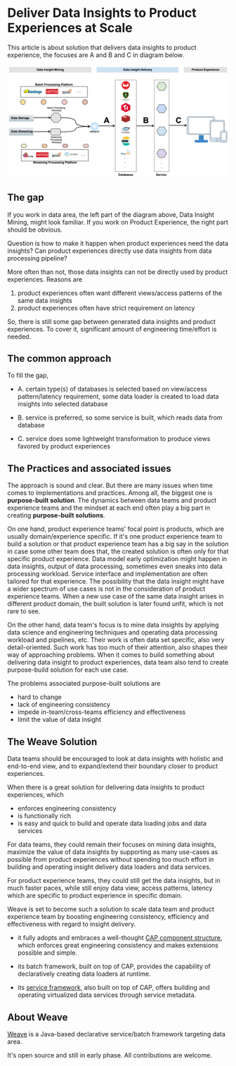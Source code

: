 # Deliver Data Insights to Product Experiences at Scale

This article is about solution that delivers data insights to product experience, the focuses are A and B and C in 
diagram below.

![](diagrams/INSIGHT-DELIVERY-IN-THE-BIG-PICTURE.png)

## The gap

If you work in data area, the left part of the diagram above, Data Insight Mining, might look familiar. If you 
work on Product Experience, the right part should be obvious.  

Question is how to make it happen when product experiences need the data insights? Can product experiences directly use data insights from data processing pipeline?
 
More often than not, those data insights can not be directly used by product experiences. Reasons are

1. product experiences often want different views/access patterns of the same data insights
2. product experiences often have strict requirement on latency

So, there is still some gap between generated data insights and product experiences. To cover it, significant amount of 
engineering time/effort is needed. 


## The common approach

To fill the gap, 

- A. certain type(s) of databases is selected based on view/access pattern/latency requirement, some data loader is 
created to load data insights into selected database

- B. service is preferred, so some service is built, which reads data from database

- C. service does some lightweight transformation to produce views favored by product experiences

## The Practices and associated issues

The approach is sound and clear. But there are many issues when time comes to implementations and practices. Among all, 
the biggest one is **purpose-built solution**. The dynamics between data teams and product experience teams and the mindset 
at each end often play a big part in creating **purpose-built solutions**.

On one hand, product experience teams' focal point is products, which are usually domain/experience specific. If it's 
one product experience team to build a solution or that product experience team has a big say in the solution in case 
some other team does that, the created solution is often only for that specific product experience. Data model early 
optimization might happen in data insights, output of data processing, sometimes even sneaks into data processing workload. 
Service interface and implementation are often tailored for that experience. The possibility that the data insight might 
have a wider spectrum of use cases is not in the consideration of product experience teams. When a new use case of the 
same data insight arises in different product domain, the built solution is later found unfit, which is not rare to see.

On the other hand, data team's focus is to mine data insights by applying data science and engineering techniques and 
operating data processing workload and pipelines, etc. Their work is often data set specific, also very detail-oriented. 
Such work has too much of their attention, also shapes their way of approaching problems. When it comes to build 
something about delivering data insight to product experiences, data team also tend to create purpose-build solution 
for each use case.

The problems associated purpose-built solutions are  

- hard to change
- lack of engineering consistency
- impede in-team/cross-teams efficiency and effectiveness
- limit the value of data insight

## The Weave Solution

Data teams should be encouraged to look at data insights with holistic and end-to-end view, and to expand/extend their 
boundary closer to product experiences.

When there is a great solution for delivering data insights to product experiences, which 

- enforces engineering consistency
- is functionally rich
- is easy and quick to build and operate data loading jobs and data services

For data teams, they could remain their focuses on mining data insights, maximize the value of data insights by 
supporting as many use-cases as possible from product experiences without spending too much effort in building and 
operating insight delivery data loaders and data services.

For product experience teams, they could still get the data insights, but in much faster paces, while still enjoy data view,
 access patterns, latency which are specific to product experience in specific domain.
 
Weave is set to become such a solution to scale data team and product experience team by boosting engineering consistency, 
efficiency and effectiveness with regard to insight delivery.

- it fully adopts and embraces a well-thought 
[CAP component structure](https://aftersound.github.io/weave/control-actor-product-component-structure), which enforces
great engineering consistency and makes extensions possible and simple.

- its batch framework, built on top of CAP, provides the capability of declaratively creating data loaders at runtime.

- its [service framework](https://aftersound.github.io/weave/micro-service-virtualization-over-cap-closer-look), also 
built on top of CAP, offers building and operating virtualized data services through service metadata.

## About Weave

[Weave](https://github.com/aftersound/weave) is a Java-based declarative service/batch framework targeting data area. 

It's open source and still in early phase. All contributions are welcome.





 
 
